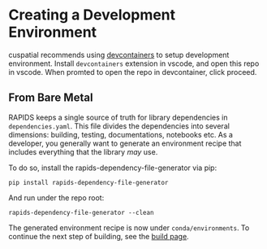 # Creating a Development Environment

cuspatial recommends using [devcontainers](https://containers.dev/) to setup development environment.
Install `devcontainers` extension in vscode, and open this repo in vscode. When promted to open the repo
in devcontainer, click proceed.

## From Bare Metal

RAPIDS keeps a single source of truth for library dependencies in `dependencies.yaml`. This file divides
the dependencies into several dimensions: building, testing, documentations, notebooks etc. As a developer,
you generally want to generate an environment recipe that includes everything that the library *may* use.

To do so, install the rapids-dependency-file-generator via pip:
```shell
pip install rapids-dependency-file-generator
```

And run under the repo root:
```shell
rapids-dependency-file-generator --clean
```

The generated environment recipe is now under `conda/environments`. To continue the next step of building,
see the [build page](https://docs.rapids.ai/api/cuspatial/stable/developer_guide/build.html).
